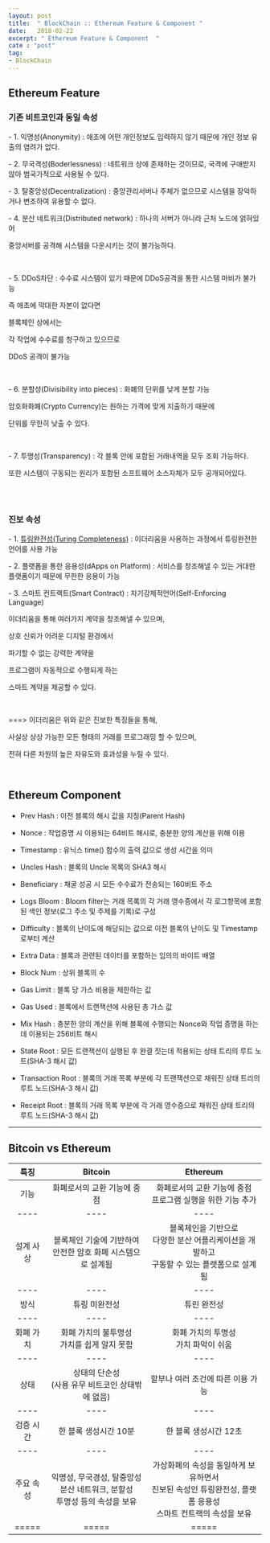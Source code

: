 ```yaml
---
layout: post
title:  " BlockChain :: Ethereum Feature & Component "
date:   2018-02-22
excerpt: " Ethereum Feature & Component  "
cate : "post"
tag:
- BlockChain
---
```


## Ethereum Feature

### 기존 비트코인과 동일 속성

\- 1. 익명성(Anonymity) : 애초에 어떤 개인정보도 입력하지 않기 때문에 개인 정보 유출의 염려가 없다.

\- 2. 무국격성(Boderlessness) : 네트워크 상에 존재하는 것이므로, 국격에 구애받지 않아 범국가적으로 사용될 수 있다.

\- 3. 탈중앙성(Decentralization) : 중앙관리서버나 주체가 없으므로 시스템을 장악하거나 변조하여 유용할 수 없다.

\- 4. 분산 네트워크(Distributed network) : 하나의 서버가 아니라 근처 노드에 얽혀있어 

중앙서버를 공격해 시스템을 다운시키는 것이 불가능하다.

<br>

\- 5. DDoS차단 : 수수료 시스템이 있기 때문에 DDoS공격을 통한 시스템 마비가 불가능

즉 애초에 막대한 자본이 없다면

블록체인 상에서는 

각 작업에 수수료를 청구하고 있으므로 

DDoS 공격이 불가능

<br>

\- 6. 분할성(Divisibility into pieces) : 화폐의 단위를 낮게 분할 가능

암호화화폐(Crypto Currency)는 원하는 가격에 맞게 지출하기 때문에 

단위를 무한히 낮출 수 있다.

<br>

\- 7. 투명성(Transparency) : 각 블록 안에 포함된 거래내역을 모두 조회 가능하다. 

또한 시스템이 구동되는 원리가 포함된 소프트웨어 소스자체가 모두 공개되어있다.

<br>

<br>

### 진보 속성

\- 1. [튜링완전성(Turing Completeness)](https://goodgid.github.io/BlockChain-Ethereum/) : 이더리움을 사용하는 과정에서 튜링완전한 언어를 사용 가능

\- 2. 플랫폼을 통한 응용성(dApps on Platform) : 서비스를 창조해낼 수 있는 거대한 플랫폼이기 때문에 무한한 응용이 가능

\- 3. 스마트 컨트랙트(Smart Contract) : 자기강제적언어(Self-Enforcing Language)

이더리움을 통해 여러가지 계약을 창조해낼 수 있으며,

상호 신뢰가 어려운 디지털 환경에서

파기할 수 없는 강력한 계약을 

프로그램이 자동적으로 수행되게 하는

스마트 계약을 제공할 수 있다.

<br>

===> 이더리움은 위와 같은 진보한 특징들을 통해, 

사실상 상상 가능한 모든 형태의 거래를 프로그래밍 할 수 있으며,

전혀 다른 차원의 높은 자유도와 효과성을 누릴 수 있다.

<br>


## Ethereum Component 

* Prev Hash : 이전 블록의 해시 값을 지칭(Parent Hash)

* Nonce : 작업증명 시 이용되는 64비트 해시로, 충분한 양의 계산을 위해 이용

* Timestamp : 유닉스 time() 함수의 출력 값으로 생성 시간을 의미

* Uncles Hash : 블록의 Uncle 목록의 SHA3 해시

* Beneficiary : 채굴 성공 시 모든 수수료가 전송되는 160비트 주소

* Logs Bloom : Bloom filter는 거래 목록의 각 거래 영수증에서 각 로그항목에 포함된 색인 정보(로그 주소 및 주제를 기록)로 구성

* Difficulty : 블록의 난이도에 해당되는 값으로 이전 블록의 난이도 및 Timestamp로부터 계산

* Extra Data : 블록과 관련된 데이터를 포함하는 임의의 바이트 배열

* Block Num : 상위 블록의 수

* Gas Limit : 블록 당 가스 비용을 제한하는 값

* Gas Used : 블록에서 트랜잭션에 사용된 총 가스 값

* Mix Hash : 충분한 양의 계산을 위해 블록에 수행되는 Nonce와 작업 증명을 하는데 이용되는 256비트 해시

* State Root : 모든 트랜잭션이 실행된 후 완결 짓는데 적용되는 상태 트리의 루트 노트(SHA-3 해시 값)

* Transaction Root : 블록의 거래 목록 부분에 각 트랜잭션으로 채워진 상태 트리의 루트 노드(SHA-3 해시 값)

* Receipt Root : 블록의 거래 목록 부분에 각 거래 영수증으로 채워진 상태 트리의 루트 노드(SHA-3 해시 값)

---


## Bitcoin vs Ethereum

|   특징       | Bitcoin    | Ethereum |
|:-------:|:-------:|:-------:|
| 기능   | 화폐로서의 교환 기능에 중점   | 화폐로서의 교환 기능에 중점 <br> 프로그램 실행을 위한 기능 추가  |
|----|----|----|
| 설계 사상   | 블록체인 기술에 기반하여 <br> 안전한 암호 화폐 시스템으로 설계됨   | 블록체인을 기반으로 <br> 다양한 분산 어플리케이션을 개발하고 <br> 구동할 수 있는 플랫폼으로 설계됨   |
|----|----|----|
| 방식   | 튜링 미완전성  | 튜린 완전성  |
|----|----|----|
| 화폐 가치   | 화폐 가치의 불투명성 <br> 가치를 쉽게 알지 못함   | 화폐 가치의 투명성 <br> 가치 파악이 쉬움   |
|----|----|----|
| 상태   | 상태의 단순성 <br> (사용 유무 비트코인 상태밖에 없음) | 할부나 여러 조건에 따른 이용 가능   |
|----|----|----|
| 검증 시간   | 한 블록 생성시간 10분   | 한 블록 생성시간 12초   |
|----|----|----|
| 주요 속성   | 익명성, 무국경성, 탈중앙성 <br> 분산 네트워크, 분할성 <br> 투명성 등의 속성을 보유   | 가상화폐의 속성을 동일하게 보유하면서 <br> 진보된 속성인 튜링완전성, 플랫폼 응용성 <br> 스마트 컨트랙의 속성을 보유   |
|=====|=====|=====|




